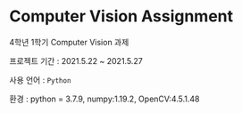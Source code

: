 # Computer Vision Assignment

4학년 1학기 Computer Vision 과제

프로젝트 기간 : 2021.5.22 ~ 2021.5.27

사용 언어 : ```Python```

환경 : python = 3.7.9, numpy:1.19.2, OpenCV:4.5.1.48

